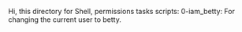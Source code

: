 Hi, this directory for Shell, permissions tasks scripts:
0-iam_betty: For changing the current user to betty.
